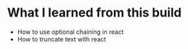 # What I learned from this build

- How to use optional chaining in react
- How to truncate text with react
